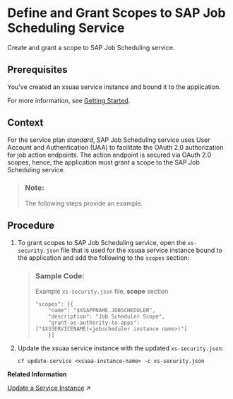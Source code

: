 <!-- loio08933d33f5f64db69f93a984516295ce -->

# Define and Grant Scopes to SAP Job Scheduling Service

Create and grant a scope to SAP Job Scheduling service.



<a name="loio08933d33f5f64db69f93a984516295ce__prereq_myy_jqf_wnb"/>

## Prerequisites

You've created an xsuaa service instance and bound it to the application.

For more information, see [Getting Started](../getting-started-02e4e8b.md).



## Context

For the service plan *standard*, SAP Job Scheduling service uses User Account and Authentication \(UAA\) to facilitate the OAuth 2.0 authorization for job action endpoints. The action endpoint is secured via OAuth 2.0 scopes, hence, the application must grant a scope to the SAP Job Scheduling service.

> ### Note:  
> The following steps provide an example.



## Procedure

1.  To grant scopes to SAP Job Scheduling service, open the `xs-security.json` file that is used for the xsuaa service instance bound to the application and add the following to the `scopes` section:

    > ### Sample Code:  
    > Example `xs-security.json` file, **scope** section
    > 
    > ```
    > "scopes": [{
    >     "name": "$XSAPPNAME.JOBSCHEDULER",
    >     "description": "Job Scheduler Scope",
    >     "grant-as-authority-to-apps": ["$XSSERVICENAME(<jobscheduler instance name>)"]
    >     }]
    > ```

2.  Update the xsuaa service instance with the updated `xs-security.json`:

    ```
    cf update-service <xsuaa-instance-name> -c xs-security.json
    ```


**Related Information**  


[Update a Service Instance](https://help.sap.com/viewer/65de2977205c403bbc107264b8eccf4b/Cloud/en-US/7f926eb79a7746fd996363118cd2c2aa.html "You can update a service instance from the xsuaa service using the service broker.") :arrow_upper_right:

